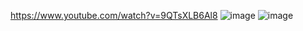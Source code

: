 https://www.youtube.com/watch?v=9QTsXLB6Al8
![image](https://user-images.githubusercontent.com/11685096/154805308-75c27623-40f6-48ad-84b0-c3bb8a243d35.png)
![image](https://user-images.githubusercontent.com/11685096/154806670-b033bb5f-3ee1-4228-b591-d7203748b430.png)
